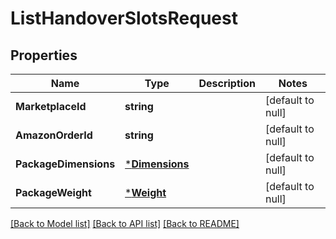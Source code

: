 # ListHandoverSlotsRequest

## Properties
Name | Type | Description | Notes
------------ | ------------- | ------------- | -------------
**MarketplaceId** | **string** |  | [default to null]
**AmazonOrderId** | **string** |  | [default to null]
**PackageDimensions** | [***Dimensions**](Dimensions.md) |  | [default to null]
**PackageWeight** | [***Weight**](Weight.md) |  | [default to null]

[[Back to Model list]](../README.md#documentation-for-models) [[Back to API list]](../README.md#documentation-for-api-endpoints) [[Back to README]](../README.md)

